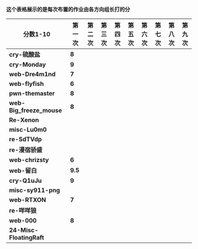 **这个表格展示的是每次布置的作业由各方向组长打的分**

| **分数1-10** | **第一次** | **第二次** | **第三次** | **第四次** | **第五次** | **第六次** | **第七次** | **第八次** | **第九次** |
| --- | --- | --- | --- | --- | --- | --- | --- | --- | --- |
| **cry-硫酸盐** | **8** |  |  |  |  |  |  |  |  |
| **cry-Monday** | **9** |  |  |  |  |  |  |  |  |
| **web-Dre4m1nd** | **7** |  |  |  |  |  |  |  |  |
| **web-flyfish** | **6** |  |  |  |  |  |  |  |  |
| **pwn-themaster** | **8** |  |  |  |  |  |  |  |  |
| **web-Big_freeze_mouse** | **8** |  |  |  |  |  |  |  |  |
| **Re-Xenon** |  |  |  |  |  |  |  |  |  |
| **misc-Lu0m0** |  |  |  |  |  |  |  |  |  |
| **re-SdTVdp** |  |  |  |  |  |  |  |  |  |
| **re-漫宿骄盛** |  |  |  |  |  |  |  |  |  |
| **web-chrizsty** | **6** |  |  |  |  |  |  |  |  |
| **web-留白** | **9.5** |  |  |  |  |  |  |  |  |
| **cry-Q1uJu** | **9** |  |  |  |  |  |  |  |  |
| **misc-sy911-png** |  |  |  |  |  |  |  |  |  |
| **web-RTXON** | **7** |  |  |  |  |  |  |  |  |
| **re-咩咩狼** |  |  |  |  |  |  |  |  |  |
| **web-000** | **8** |  |  |  |  |  |  |  |  |
| **24-Misc-FloatingRaft** |  |  |  |  |  |  |  |  |  |

